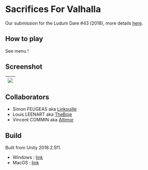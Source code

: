# Sacrifices For Valhalla

Our submission for the Ludum Dare #43 (2018), more details [here](https://ldjam.com/events/ludum-dare/43/ld43-wip).

## How to play 

See menu ! 

## Screenshot

|![](https://static.jam.vg/raw/c3f/d1/z/1bb46.png)|
|-|

## Collaborators

- Simon FEUGEAS aka [Linkouille](https://github.com/linkouille)
- Louis LEENART aka [TheBoje](https://github.com/TheBoje)
- Vincent COMMIN aka [Altimor](https://github.com/Altimors)

## Build

Built from Unity 2018.2.5f1.

- Windows : [link](https://drive.google.com/file/d/1eOhYNufJaN-9Ae8iMmBNUF9xFdLlH0J4/view?usp=sharing)
- MacOS : [link](https://drive.google.com/file/d/1dUsgYJd2uRUk8a_LJVn9tdt-_CsOvBoW/view?usp=sharing)
